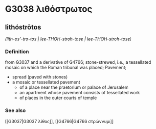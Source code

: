 # G3038 λιθόστρωτος

## lithóstrōtos

_(lith-os'-tro-tos | lee-THOH-stroh-tose | lee-THOH-stroh-tose)_

### Definition

from G3037 and a derivative of G4766; stone-strewed, i.e., a tessellated mosaic on which the Roman tribunal was placed; Pavement; 

- spread (paved with stones)
- a mosaic or tessellated pavement
  - of a place near the praetorium or palace of Jerusalem
  - an apartment whose pavement consists of tessellated work
  - of places in the outer courts of temple

### See also

[[G3037|G3037 λίθος]], [[G4766|G4766 στρώννυμι]]
